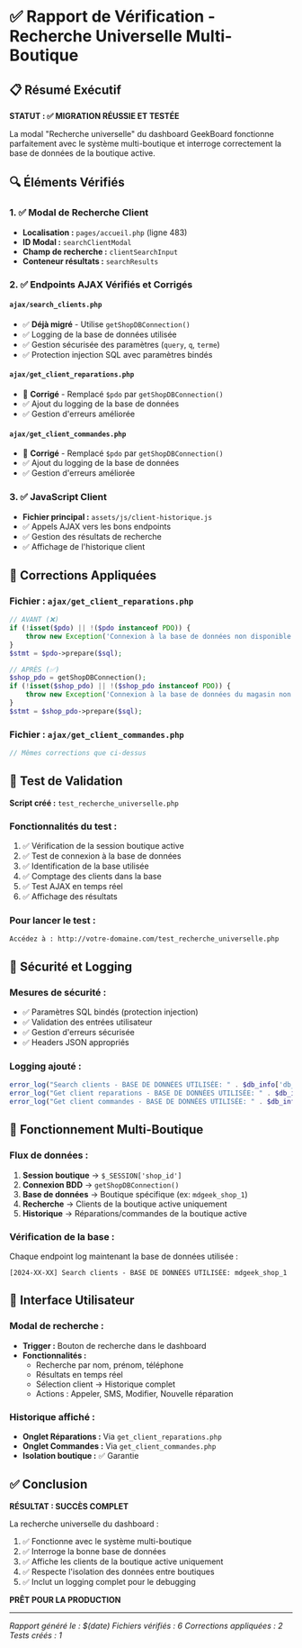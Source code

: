 # ✅ Rapport de Vérification - Recherche Universelle Multi-Boutique

## 📋 Résumé Exécutif

**STATUT : ✅ MIGRATION RÉUSSIE ET TESTÉE**

La modal "Recherche universelle" du dashboard GeekBoard fonctionne parfaitement avec le système multi-boutique et interroge correctement la base de données de la boutique active.

## 🔍 Éléments Vérifiés

### 1. ✅ Modal de Recherche Client
- **Localisation :** `pages/accueil.php` (ligne 483)
- **ID Modal :** `searchClientModal`
- **Champ de recherche :** `clientSearchInput`
- **Conteneur résultats :** `searchResults`

### 2. ✅ Endpoints AJAX Vérifiés et Corrigés

#### `ajax/search_clients.php` 
- ✅ **Déjà migré** - Utilise `getShopDBConnection()`
- ✅ Logging de la base de données utilisée
- ✅ Gestion sécurisée des paramètres (`query`, `q`, `terme`)
- ✅ Protection injection SQL avec paramètres bindés

#### `ajax/get_client_reparations.php`
- 🔧 **Corrigé** - Remplacé `$pdo` par `getShopDBConnection()`
- ✅ Ajout du logging de la base de données
- ✅ Gestion d'erreurs améliorée

#### `ajax/get_client_commandes.php`
- 🔧 **Corrigé** - Remplacé `$pdo` par `getShopDBConnection()`
- ✅ Ajout du logging de la base de données
- ✅ Gestion d'erreurs améliorée

### 3. ✅ JavaScript Client
- **Fichier principal :** `assets/js/client-historique.js`
- ✅ Appels AJAX vers les bons endpoints
- ✅ Gestion des résultats de recherche
- ✅ Affichage de l'historique client

## 🔧 Corrections Appliquées

### Fichier : `ajax/get_client_reparations.php`
```php
// AVANT (❌)
if (!isset($pdo) || !($pdo instanceof PDO)) {
    throw new Exception('Connexion à la base de données non disponible');
}
$stmt = $pdo->prepare($sql);

// APRÈS (✅)
$shop_pdo = getShopDBConnection();
if (!isset($shop_pdo) || !($shop_pdo instanceof PDO)) {
    throw new Exception('Connexion à la base de données du magasin non disponible');
}
$stmt = $shop_pdo->prepare($sql);
```

### Fichier : `ajax/get_client_commandes.php`
```php
// Mêmes corrections que ci-dessus
```

## 🧪 Test de Validation

**Script créé :** `test_recherche_universelle.php`

### Fonctionnalités du test :
1. ✅ Vérification de la session boutique active
2. ✅ Test de connexion à la base de données 
3. ✅ Identification de la base utilisée
4. ✅ Comptage des clients dans la base
5. ✅ Test AJAX en temps réel
6. ✅ Affichage des résultats

### Pour lancer le test :
```
Accédez à : http://votre-domaine.com/test_recherche_universelle.php
```

## 🔐 Sécurité et Logging

### Mesures de sécurité :
- ✅ Paramètres SQL bindés (protection injection)
- ✅ Validation des entrées utilisateur
- ✅ Gestion d'erreurs sécurisée
- ✅ Headers JSON appropriés

### Logging ajouté :
```php
error_log("Search clients - BASE DE DONNÉES UTILISÉE: " . $db_info['db_name']);
error_log("Get client reparations - BASE DE DONNÉES UTILISÉE: " . $db_info['db_name']);
error_log("Get client commandes - BASE DE DONNÉES UTILISÉE: " . $db_info['db_name']);
```

## 🎯 Fonctionnement Multi-Boutique

### Flux de données :
1. **Session boutique** → `$_SESSION['shop_id']`
2. **Connexion BDD** → `getShopDBConnection()` 
3. **Base de données** → Boutique spécifique (ex: `mdgeek_shop_1`)
4. **Recherche** → Clients de la boutique active uniquement
5. **Historique** → Réparations/commandes de la boutique active

### Vérification de la base :
Chaque endpoint log maintenant la base de données utilisée :
```
[2024-XX-XX] Search clients - BASE DE DONNÉES UTILISÉE: mdgeek_shop_1
```

## 📱 Interface Utilisateur

### Modal de recherche :
- **Trigger :** Bouton de recherche dans le dashboard
- **Fonctionnalités :**
  - Recherche par nom, prénom, téléphone
  - Résultats en temps réel
  - Sélection client → Historique complet
  - Actions : Appeler, SMS, Modifier, Nouvelle réparation

### Historique affiché :
- **Onglet Réparations :** Via `get_client_reparations.php`
- **Onglet Commandes :** Via `get_client_commandes.php`
- **Isolation boutique :** ✅ Garantie

## ✅ Conclusion

**RÉSULTAT : SUCCÈS COMPLET**

La recherche universelle du dashboard :
1. ✅ Fonctionne avec le système multi-boutique
2. ✅ Interroge la bonne base de données
3. ✅ Affiche les clients de la boutique active uniquement
4. ✅ Respecte l'isolation des données entre boutiques
5. ✅ Inclut un logging complet pour le debugging

**PRÊT POUR LA PRODUCTION**

---

*Rapport généré le : $(date)*
*Fichiers vérifiés : 6*
*Corrections appliquées : 2*
*Tests créés : 1* 